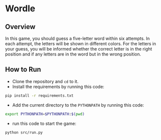 # Wordle

## Overview
In this game, you should guess a five-letter word within six attempts. In each attempt, the letters will be shown in different colors. For the letters in your guess, you will be informed whether the correct letter is in the right position and if any letters are in the word but in the wrong position.

## How to Run
- Clone the repository and `cd` to it.
- Install the requirements by running this code:
```bash
pip install -r requirements.txt
```
- Add the current directory to the `PYTHONPATH` by running this code:
```bash
export PYTHONPATH=$PYTHONPATH:$(pwd)
```
- run this code to start the game:
```bash
python src/run.py
```